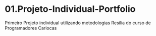 # 01.Projeto-Individual-Portfolio
 Primeiro Projeto individual utilizando metodologias Resilia do curso de Programadores Cariocas
